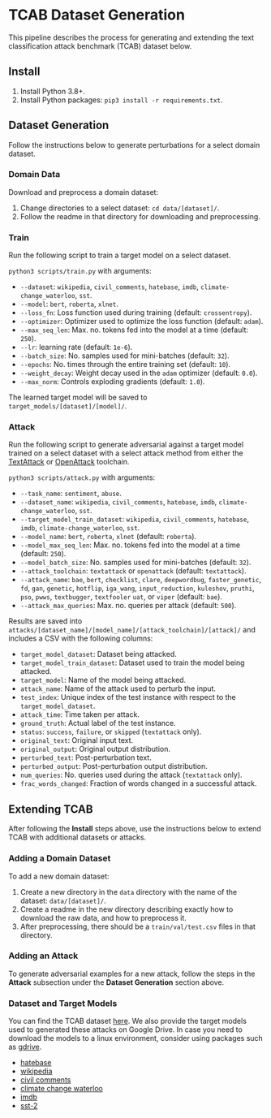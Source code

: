 TCAB Dataset Generation
===

This pipeline describes the process for generating and extending the text classification attack benchmark (TCAB) dataset below.

## Install
1. Install Python 3.8+.
1. Install Python packages: `pip3 install -r requirements.txt`.

## Dataset Generation

Follow the instructions below to generate perturbations for a select domain dataset.

### Domain Data
Download and preprocess a domain dataset:

1. Change directories to a select dataset: `cd data/[dataset]/`.
2. Follow the readme in that directory for downloading and preprocessing.

### Train

Run the following script to train a target model on a select dataset.

`python3 scripts/train.py` with arguments:

* `--dataset`: `wikipedia`, `civil_comments`, `hatebase`, `imdb`, `climate-change_waterloo`, `sst`.
* `--model`: `bert`, `roberta`, `xlnet`.
* `--loss_fn`: Loss function used during training (default: `crossentropy`).
* `--optimizer`: Optimizer used to optimize the loss function (default: `adam`).
* `--max_seq_len`: Max. no. tokens fed into the model at a time (default: `250`).
* `--lr`: learning rate (default: `1e-6`).
* `--batch_size`: No. samples used for mini-batches (default: `32`).
* `--epochs`: No. times through the entire training set (default: `10`).
* `--weight_decay`: Weight decay used in the `adam` optimizer (default: `0.0`).
* `--max_norm`: Controls exploding gradients (default: `1.0`).

The learned target model will be saved to `target_models/[dataset]/[model]/`.

### Attack

Run the following script to generate adversarial against a target model trained on a select dataset with a select attack method from either the [TextAttack](https://github.com/QData/TextAttack) or [OpenAttack](https://github.com/thunlp/OpenAttack) toolchain.

`python3 scripts/attack.py` with arguments:

* `--task_name`: `sentiment`, `abuse`.
* `--dataset_name`: `wikipedia`, `civil_comments`, `hatebase`, `imdb`, `climate-change_waterloo`, `sst`.
* `--target_model_train_dataset`: `wikipedia`, `civil_comments`, `hatebase`, `imdb`, `climate-change_waterloo`, `sst`.
* `--model_name`: `bert`, `roberta`, `xlnet` (default: `roberta`).
* `--model_max_seq_len`: Max. no. tokens fed into the model at a time (default: `250`).
* `--model_batch_size`: No. samples used for mini-batches (default: `32`).
* `--attack_toolchain`: `textattack` or `openattack` (default: `textattack`).
* `--attack_name`: `bae`, `bert`, `checklist`, `clare`,  `deepwordbug`, `faster_genetic`, `fd`, `gan`, `genetic`, `hotflip`, `iga_wang`, `input_reduction`, `kuleshov`, `pruthi`, `pso`, `pwws`, `textbugger`, `textfooler` `uat`, or `viper` (default: `bae`).
* `--attack_max_queries`: Max. no. queries per attack (default: `500`).

Results are saved into `attacks/[dataset_name]/[model_name]/[attack_toolchain]/[attack]/` and includes a CSV with the following columns:

* `target_model_dataset`: Dataset being attacked.
* `target_model_train_dataset`: Dataset used to train the model being attacked.
* `target_model`: Name of the model being attacked.
* `attack_name`: Name of the attack used to perturb the input.
* `test_index`: Unique index of the test instance with respect to the `target_model_dataset`.
* `attack_time`: Time taken per attack.
* `ground_truth`: Actual label of the test instance.
* `status`: `success`, `failure`, or `skipped` (`textattack` only).
* `original_text`: Original input text.
* `original_output`: Original output distribution.
* `perturbed_text`: Post-perturbation text.
* `perturbed_output`: Post-perturbation output distribution.
* `num_queries`: No. queries used during the attack (`textattack` only).
* `frac_words_changed`: Fraction of words changed in a successful attack.


## Extending TCAB
After following the **Install** steps above, use the instructions below to extend TCAB with additional datasets or attacks.

### Adding a Domain Dataset
To add a new domain dataset:

1. Create a new directory in the `data` directory with the name of the dataset: `data/[dataset]/`.
2. Create a readme in the new directory describing exactly how to download the raw data, and how to preprocess it.
3. After preprocessing, there should be a `train/val/test.csv` files in that directory.

### Adding an Attack
To generate adversarial examples for a new attack, follow the steps in the **Attack** subsection under the **Dataset Generation** section above.

### Dataset and Target Models
You can find the TCAB dataset [here](https://zenodo.org/record/6615386#.YtLkUnbMKUl).
We also provide the target models used to generated these attacks on Google Drive. In case you need to download the models to a linux environment, consider using packages such as [gdrive](https://github.com/prasmussen/gdrive).
- [hatebase](https://drive.google.com/drive/folders/1j3siF5joTffwmCRTvchy2ELf6U6xpz6-)
- [wikipedia](https://drive.google.com/drive/folders/1jWdg2qZ6CG0LoLnGhg8i14GE-Xv7klnT)
- [civil comments](https://drive.google.com/drive/folders/1YP7FXtEA18hKBklyLYr6oa06avmrucSJ)
- [climate change waterloo](https://drive.google.com/drive/folders/19XCu3BmRjl80zEXSd5uMGtetZU9-LpeV)
- [imdb](https://drive.google.com/drive/folders/1sYzJCZAgZWuj8tfsx5ZRB-l8kbBcPadP)
- [sst-2](https://drive.google.com/drive/folders/1RrslogWv0djknDXxSU4PKRWQoFVWh-sJ)

